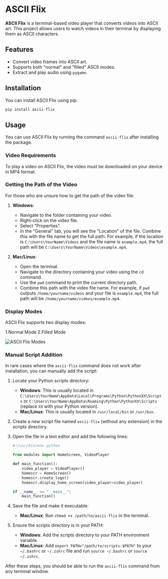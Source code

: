 # ASCII Flix

**ASCII Flix** is a terminal-based video player that converts videos into ASCII art. This project allows users to watch videos in their terminal by displaying them as ASCII characters.

## Features

- Convert video frames into ASCII art.
- Supports both "normal" and "filled" ASCII modes.
- Extract and play audio using `pygame`.

## Installation

You can install ASCII Flix using pip:

```sh
pip install ascii-flix
```

## Usage

You can use ASCII Flix by running the command `ascii-flix` after installing the package.

### Video Requirements

To play a video on ASCII Flix, the video must be downloaded on your device in MP4 format.

### Getting the Path of the Video

For those who are unsure how to get the path of the video file:

1. **Windows**: 
   - Navigate to the folder containing your video.
   - Right-click on the video file.
   - Select "Properties".
   - In the "General" tab, you will see the "Location" of the file. Combine this with the file name to get the full path. For example, if the location is `C:\Users\YourName\Videos` and the file name is `example.mp4`, the full path will be `C:\Users\YourName\Videos\example.mp4`.

2. **Mac/Linux**:
   - Open the terminal.
   - Navigate to the directory containing your video using the `cd` command.
   - Use the `pwd` command to print the current directory path.
   - Combine this path with the video file name. For example, if `pwd` outputs `/home/yourname/videos` and your file is `example.mp4`, the full path will be `/home/yourname/videos/example.mp4`.

### Display Modes
ASCII Flix supports two display modes:

1.Normal Mode
2.Filled Mode

![ASCII Flix Modes](https://i.imgur.com/y1FFnie.png)

### Manual Script Addition

In rare cases where the `ascii-flix` command does not work after installation, you can manually add the script:

1. Locate your Python scripts directory:
   - **Windows**: This is usually located in `C:\Users\YourName\AppData\Local\Programs\Python\PythonXX\Scripts` or `C:\Users\YourName\AppData\Roaming\Python\PythonXX\Scripts` (replace `XX` with your Python version).
   - **Mac/Linux**: This is usually located in `/usr/local/bin` or `/usr/bin`.

2. Create a new script file named `ascii-flix` (without any extension) in the scripts directory.

3. Open the file in a text editor and add the following lines:

    ```python
    #!/usr/bin/env python

    from modules import HomeScreen, VideoPlayer

    def main_function():
        video_player = VideoPlayer()
        homescr = HomeScreen()
        homescr.create_logo()
        homescr.display_home_screen(video_player=video_player)

    if __name__ == "__main__":
        main_function()
    ```

4. Save the file and make it executable:
   - **Mac/Linux**: Run `chmod +x /path/to/ascii-flix` in the terminal.

5. Ensure the scripts directory is in your PATH:
   - **Windows**: Add the scripts directory to your PATH environment variable.
   - **Mac/Linux**: Add `export PATH="/path/to/scripts:$PATH"` to your `~/.bashrc` or `~/.zshrc` file and run `source ~/.bashrc` or `source ~/.zshrc`.

After these steps, you should be able to run the `ascii-flix` command from any terminal window.
